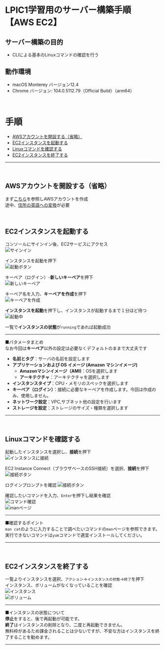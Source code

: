 # LPIC1学習用のサーバー構築手順【AWS EC2】
## サーバー構築の目的  
- CLIによる基本のLinuxコマンドの確認を行う  
## 動作環境
- macOS Monterey バージョン12.4
- Chrome バージョン: 104.0.5112.79（Official Build）（arm64）

&ensp;  

# 手順  
- [AWSアカウントを開設する（省略）](#jump-there1)  
- [EC2インスタンスを起動する](#jump-there2)
- [Linuxコマンドを確認する](#jump-there3)
- [EC2インスタンスを終了する](#jump-there4)  
***  
&ensp;  
## <a id="jump-there1">AWSアカウントを開設する（省略）　　</a>  
まず[こちら](https://aws.amazon.com/jp/register-flow/)を参照しAWSアカウントを作成  
途中、[住所の英語への変換](http://judress.tsukuenoue.com/)が必要  

&ensp;  

## <a id="jump-there2">EC2インスタンスを起動する</a>  
  

コンソールにサインイン後、EC2サービスにアクセス  
![サインイン]()  
  
インスタンスを起動を押下  
![起動ボタン]()  

キーペア（ログイン）-**新しいキーペア**を押下  
![新しいキーペア]()  

キーペア名を入力、**キーペアを作成**を押下  
![キーペアを作成]()  

**インスタンスを起動**を押下し、インスタンスが起動するまで１分ほど待つ  
![起動中]()  

一覧で**インスタンスの状態**が`running`であれば起動成功  

***
■パタメータまとめ  
なお今回は**キーペア**以外の設定は必要なくデフォルトのままで大丈夫です  
- **名前とタグ**：サーバの名前を設定します  
- **アプリケーションおよび OS イメージ (Amazon マシンイメージ)**  
  -  **Amazonマシンイメージ（AMI)**：OSを選択します
  -  **アーキテクチャ**：アーキテクチャを選択します
- **インスタンスタイプ**：CPU・メモリのスペックを選択します
- **キーペア（ログイン）**：接続に必要なキーペアを作成します。今回は作成のみ、使用しません。  
- **ネットワーク設定**：VPC,サブネット他の設定を行います
- **ストレージを設定**：ストレージのサイズ・種類を選択します
***  

&ensp;  

## <a id="jump-there3">Linuxコマンドを確認する</a>
  
起動したインスタンスを選択し、**接続**を押下  
![インスタンスに接続]()  

EC2 Instance Connect（ブラウザベースのSSH接続）を選択、**接続**を押下  
![接続ボタン]()  

ログインプロンプトを確認
![接続ボタン]()  

確認したいコマンドを入力、`Enter`を押下し結果を確認  
![コマンド確認]()  
![manページ]()  

***
■確認するポイント  
`man cat`のように入力することで調べたいコマンドの`man`ページを参照できます。  
実行できないコマンドは`yum`コマンドで適宜インストールしてください。  
***
&ensp;  

## <a id="jump-there4">EC2インスタンスを終了する</a>
  
一覧よりインスタンスを選択、`アクション`→`インスタンスの状態`→`終了`を押下  
インスタンス、ボリュームがなくなっていることを確認  
![インスタンス]()  
![ボリューム]()  

***
■インスタンスの状態について  
**停止**をすると、後で再起動が可能です。  
**終了**はインスタンスの削除となり、二度と再起動できません。  
無料枠があるため課金されることは少ないですが、不安な方はインスタンスを終了することを勧めます。
***
